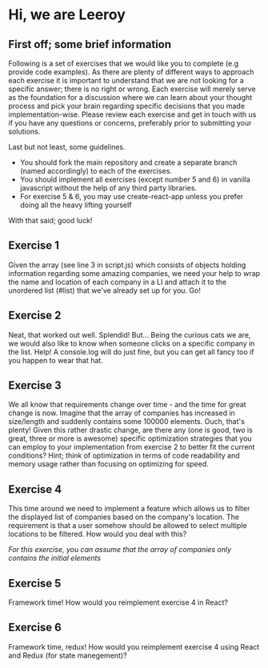 # Hi, we are Leeroy

## First off; some brief information

Following is a set of exercises that we would like you to complete (e.g provide code examples). As there are plenty of different ways to approach each exercise it is important to understand that we are not looking for a specific answer; there is no right or wrong. Each exercise will merely serve as the foundation for a discussion where we can learn about your thought process and pick your brain regarding specific decisions that you made implementation-wise. Please review each exercise and get in touch with us if you have any questions or concerns, preferably prior to submitting your solutions.

Last but not least, some guidelines.

- You should fork the main repository and create a separate branch (named accordingly) to each of the exercises.
- You should implement all exercises (except number 5 and 6) in vanilla javascript without the help of any third party libraries.
- For exercise 5 & 6, you may use create-react-app unless you prefer doing all the heavy lifting yourself

With that said; good luck!

## Exercise 1

Given the array (see line 3 in script.js) which consists of objects holding information regarding some amazing companies, we need your help to wrap the name and location of each company in a LI and attach it to the unordered list (#list) that we've already set up for you. Go!

## Exercise 2

Neat, that worked out well. Splendid! But... Being the curious cats we are, we would also like to know when someone clicks on a specific company in the list. Help! A console.log will do just fine, but you can get all fancy too if you happen to wear that hat.

## Exercise 3

We all know that requirements change over time - and the time for great change is now. Imagine that the array of companies has increased in size/length and suddenly contains some 100000 elements. Ouch, that's plenty! Given this rather drastic change, are there any (one is good, two is great, three or more is awesome) specific optimization strategies that you can employ to your implementation from exercise 2 to better fit the current conditions? Hint; think of optimization in terms of code readability and memory usage rather than focusing on optimizing for speed.

## Exercise 4

This time around we need to implement a feature which allows us to filter the displayed list of companies based on the company's location. The requirement is that a user somehow should be allowed to select multiple locations to be filtered. How would you deal with this?

*For this exercise, you can assume that the array of companies only contains the initial elements*

## Exercise 5

Framework time! How would you reimplement exercise 4 in React?

## Exercise 6

Framework time, redux! How would you reimplement exercise 4 using React and Redux (for state manegement)?
